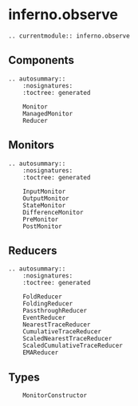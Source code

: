 # inferno.observe

```{eval-rst}
.. currentmodule:: inferno.observe
```

## Components
```{eval-rst}
.. autosummary::
    :nosignatures:
    :toctree: generated

    Monitor
    ManagedMonitor
    Reducer
```

## Monitors
```{eval-rst}
.. autosummary::
    :nosignatures:
    :toctree: generated

    InputMonitor
    OutputMonitor
    StateMonitor
    DifferenceMonitor
    PreMonitor
    PostMonitor
```

## Reducers
```{eval-rst}
.. autosummary::
    :nosignatures:
    :toctree: generated

    FoldReducer
    FoldingReducer
    PassthroughReducer
    EventReducer
    NearestTraceReducer
    CumulativeTraceReducer
    ScaledNearestTraceReducer
    ScaledCumulativeTraceReducer
    EMAReducer
```

## Types
```{eval-rst}
    MonitorConstructor
```